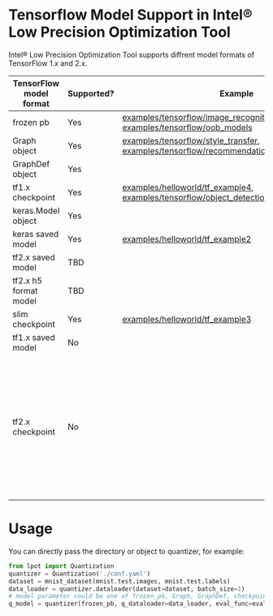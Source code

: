 Tensorflow Model Support in Intel® Low Precision Optimization Tool
===========================================

Intel® Low Precision Optimization Tool supports diffrent model formats of TensorFlow 1.x and 2.x.


| TensorFlow model format | Supported? | Example | Comments |
| ------ | ------ |------|------|
| frozen pb | Yes | [examples/tensorflow/image_recognition](examples/tensorflow/image_recognition), [examples/tensorflow/oob_models](examples/tensorflow/oob_models) | |
| Graph object | Yes | [examples/tensorflow/style_transfer](examples/tensorflow/style_transfer), [examples/tensorflow/recommendation/wide_deep_large_ds](examples/tensorflow/recommendation/wide_deep_large_ds) | |
| GraphDef object | Yes | | |
| tf1.x checkpoint | Yes | [examples/helloworld/tf_example4](examples/helloworld/tf_example4), [examples/tensorflow/object_detection](examples/tensorflow/object_detection) | |
| keras.Model object | Yes | | |
| keras saved model | Yes | [examples/helloworld/tf_example2](examples/helloworld/tf_example2) | |
| tf2.x saved model | TBD | | |
| tf2.x h5 format model  | TBD ||
| slim checkpoint | Yes | [examples/helloworld/tf_example3](examples/helloworld/tf_example3) |
| tf1.x saved model | No| | No plan to support it |
| tf2.x checkpoint | No | | As tf2.x checkpoint only has weight and does not contain any description of the computation, please use different tf2.x model for quantization |


# Usage

You can directly pass the directory or object to quantizer, for example:
```python
from lpot import Quantization
quantizer = Quantization('./conf.yaml')
dataset = mnist_dataset(mnist.test.images, mnist.test.labels)
data_loader = quantizer.dataloader(dataset=dataset, batch_size=1)
# model parameter could be one of frozen_pb, Graph, GraphDef, checkpoint_path, keras.Model and keras_savedmodel_path
q_model = quantizer(frozen_pb, q_dataloader=data_loader, eval_func=eval_func)

```



